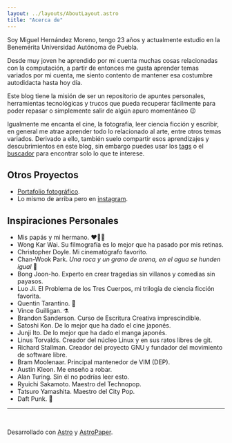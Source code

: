 ```yaml
---
layout: ../layouts/AboutLayout.astro
title: "Acerca de"
---
```


Soy Miguel Hernández Moreno, tengo 23 años y actualmente estudio en la Benemérita Universidad Autónoma de Puebla.

Desde muy joven he aprendido por mi cuenta muchas cosas relacionadas con la computación, a partir de entonces me gusta aprender temas variados por mi cuenta, me siento contento de mantener esa costumbre autodidacta hasta hoy día.

Este blog tiene la misión de ser un repositorio de apuntes personales, herramientas tecnológicas y trucos que pueda recuperar fácilmente para poder repasar o simplemente salir de algún apuro momentáneo 😉

Igualmente me encanta el cine, la fotografía, leer ciencia ficción y escribir, en general me atrae aprender todo lo relacionado al arte, entre otros temas variados. Derivado a ello, también suelo compartir esos aprendizajes y descubrimientos en este blog, sin embargo puedes usar los [tags](/tags/) o el [buscador](/search/) para encontrar solo lo que te interese.

<!-- AstroPaper is a minimal, responsive and SEO-friendly Astro blog theme. I designed and crafted this based on [my personal blog](https://satnaing.dev/blog). -->
<!---->
<!-- This theme is aimed to be accessible out of the box. Light and dark mode are supported by -->
<!-- default and additional color schemes can also be configured. -->
<!---->
<!-- This theme is self-documented \_ which means articles/posts in this theme can also be considered as documentations. So, see the documentation for more info. -->

<!-- <div> -->
<!--   <img src="/assets/dev.svg" class="sm:w-1/2 mx-auto" alt="coding dev illustration"> -->
<!-- </div> -->

## Otros Proyectos

- <a href="https://miguehm.github.io/foto" target="_blank" rel="noopener noreferrer">Portafolio fotográfico</a>.
- Lo mismo de arriba pero en <a href="https://instagram.com/_miguehm" target="_blank" rel="noopener noreferrer">instagram</a>.

## Inspiraciones Personales

- Mis papás y mi hermano. ❤️🐶🐻
- Wong Kar Wai. Su filmografía es lo mejor que ha pasado por mis retinas.
- Christopher Doyle. Mi cinematógrafo favorito.
- Chan-Wook Park. *Una roca y un grano de arena, en el agua se hunden igual* 🔨
- Bong Joon-ho. Experto en crear tragedias sin villanos y comedias sin payasos.
- Luo Ji. El Problema de los Tres Cuerpos, mi trilogía de ciencia ficción favorita.
- Quentin Tarantino. 🦶
- Vince Guilligan. ⚗️
- Brandon Sanderson. Curso de Escritura Creativa imprescindible.
- Satoshi Kon. De lo mejor que ha dado el cine japonés.
- Junji Ito. De lo mejor que ha dado el manga japonés.
- Linus Torvalds. Creador del núcleo Linux y en sus ratos libres de git.
- Richard Stallman. Creador del proyecto GNU y fundador del movimiento de software libre.
- Bram Moolenaar. Principal mantenedor de VIM (DEP).
- Austin Kleon. Me enseño a robar.
- Alan Turing. Sin él no podrías leer esto.
- Ryuichi Sakamoto. Maestro del Technopop.
- Tatsuro Yamashita. Maestro del City Pop.
- Daft Punk. 🤖

---

<br>

Desarrollado con [Astro](https://astro.build) y [AstroPaper](https://github.com/satnaing/astro-paper).

<!-- This theme is written in vanilla JavaScript (+ TypeScript for type checking) and a little bit of ReactJS for some interactions. TailwindCSS is used for styling; and Markdown is used for blog contents. -->
<!---->
<!-- ## Features -->
<!---->
<!-- Here are certain features of this site. -->
<!---->
<!-- - fully responsive and accessible -->
<!-- - SEO-friendly -->
<!-- - light & dark mode -->
<!-- - fuzzy search -->
<!-- - super fast performance -->
<!-- - draft posts -->
<!-- - pagination -->
<!-- - sitemap & rss feed -->
<!-- - highly customizable -->
<!---->
<!-- If you like this theme, you can star/contribute to the [repo](https://github.com/satnaing/astro-paper).   -->
<!-- Or you can even give any feedback via my [email](mailto:contact@satnaing.dev). -->

